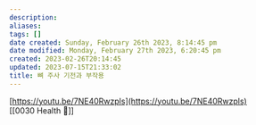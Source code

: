 ```yaml
---
description: 
aliases: 
tags: []
date created: Sunday, February 26th 2023, 8:14:45 pm
date modified: Monday, February 27th 2023, 6:20:45 pm
created: 2023-02-26T20:14:45
updated: 2023-07-15T21:33:02
title: 뼈 주사 기전과 부작용
---
```


[https://youtu.be/7NE40Rwzpls](https://youtu.be/7NE40Rwzpls)  
 [[0030 Health 💪]]
